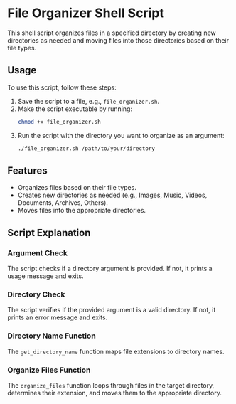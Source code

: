 # File Organizer Shell Script

This shell script organizes files in a specified directory by creating new directories as needed and moving files into those directories based on their file types.

## Usage

To use this script, follow these steps:

1. Save the script to a file, e.g., `file_organizer.sh`.
2. Make the script executable by running:
    ```sh
    chmod +x file_organizer.sh
    ```
3. Run the script with the directory you want to organize as an argument:
    ```sh
    ./file_organizer.sh /path/to/your/directory
    ```

## Features

- Organizes files based on their file types.
- Creates new directories as needed (e.g., Images, Music, Videos, Documents, Archives, Others).
- Moves files into the appropriate directories.

## Script Explanation

### Argument Check

The script checks if a directory argument is provided. If not, it prints a usage message and exits.

### Directory Check

The script verifies if the provided argument is a valid directory. If not, it prints an error message and exits.

### Directory Name Function

The `get_directory_name` function maps file extensions to directory names.

### Organize Files Function

The `organize_files` function loops through files in the target directory, determines their extension, and moves them to the appropriate directory.
